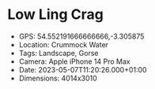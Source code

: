 # Low Ling Crag

- GPS: 54.552191666666666,-3.305875
- Location: Crummock Water
- Tags: Landscape, Gorse
- Camera: Apple iPhone 14 Pro Max
- Date: 2023-05-07T11:20:26.000+01:00
- Dimensions: 4014x3010
